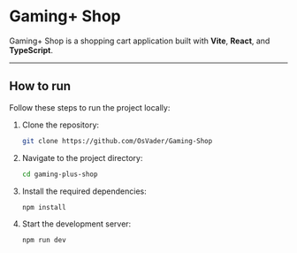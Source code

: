 # Gaming+ Shop
Gaming+ Shop is a shopping cart application built with **Vite**, **React**, and **TypeScript**.

---

## How to run

Follow these steps to run the project locally:

1. Clone the repository:
   ```bash
   git clone https://github.com/OsVader/Gaming-Shop
   ```

2. Navigate to the project directory:
   ```bash
   cd gaming-plus-shop
   ```

3. Install the required dependencies:
   ```bash
   npm install
   ```

4. Start the development server:
   ```bash
   npm run dev
   ```



